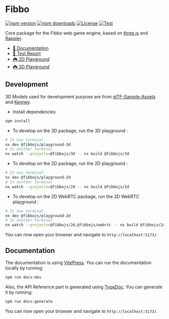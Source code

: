 # Fibbo

[![npm version][npm-version-src]][npm-version-href]
[![npm downloads][npm-downloads-src]][npm-downloads-href]
[![License][license-src]][license-href]
[![Test][test-src]][test-href]

Core package for the Fibbo web game engine, based on [three.js](https://threejs.org/) and [Rappier](https://rapier.rs/).

- [🏡 Documentation](https://fibbojs.github.io/fibbo/)
- [🧪 Test Report](https://fibbojs.github.io/fibbo/test-reports)
- [🎮 2D Playground](https://fibbojs.github.io/fibbo/playground-2d)
- [🎮 3D Playground](https://fibbojs.github.io/fibbo/playground-3d)

## Development

3D Models used for development purpose are from [glTF-Sample-Assets](https://github.com/KhronosGroup/glTF-Sample-Assets) and [Kenney](https://kenney.nl/assets?q=3d).

- Install dependencies

```bash
npm install
```

- To develop on the 3D package, run the 3D playground :

```bash
# In one terminal
nx dev @fibbojs/playground-3d
# In another terminal
nx watch --projects=@fibbojs/3d -- nx build @fibbojs/3d
```

- To develop on the 2D package, run the 2D playground :

```bash
# In one terminal
nx dev @fibbojs/playground-2d
# In another terminal
nx watch --projects=@fibbojs/2d -- nx build @fibbojs/2d
```

- To develop on the 2D WebRTC package, run the 2D WebRTC playground :

```bash
# In one terminal
nx dev @fibbojs/playground-2d
# In another terminal
nx watch --projects=@fibbojs/2d,@fibbojs/webrtc -- nx build @fibbojs/2d && nx build @fibbojs/webrtc
```

You can now open your browser and navigate to `http://localhost:5173/`.

## Documentation

The documentation is using [VitePress](https://vitepress.dev/).
You can run the documentation locally by running:

```bash
npm run docs:dev
```

Also, the API Reference part is generated using [TypeDoc](https://typedoc.org/). You can generate it by running:

```bash
npm run docs:generate
```

You can now open your browser and navigate to `http://localhost:5173/`.

<!-- Badges -->
[npm-version-src]: https://img.shields.io/npm/v/@fibbojs/fibbo/latest.svg?style=flat&colorA=18181B&colorB=28CF8D
[npm-version-href]: https://npmjs.com/package/@fibbojs/fibbo

[npm-downloads-src]: https://img.shields.io/npm/dm/@fibbojs/fibbo.svg?style=flat&colorA=18181B&colorB=28CF8D
[npm-downloads-href]: https://npmjs.com/package/@fibbojs/fibbo

[license-src]: https://img.shields.io/npm/l/@fibbojs/fibbo.svg?style=flat&colorA=18181B&colorB=28CF8D
[license-href]: https://npmjs.com/package/@fibbojs/fibbo

[test-src]: https://img.shields.io/badge/test-report-28CF8D?style=flat&colorA=18181B&colorB=28CF8D
[test-href]: https://fibbojs.github.io/fibbo/test-reports
